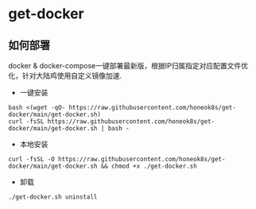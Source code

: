 # get-docker

## 如何部署
docker & docker-compose一键部署最新版，根据IP归属指定对应配置文件优化，针对大陆鸡使用自定义镜像加速.

- 一键安装
```shell
bash <(wget -qO- https://raw.githubusercontent.com/honeok8s/get-docker/main/get-docker.sh)
curl -fsSL https://raw.githubusercontent.com/honeok8s/get-docker/main/get-docker.sh | bash -
```
- 本地安装
```shell
curl -fsSL -O https://raw.githubusercontent.com/honeok8s/get-docker/main/get-docker.sh && chmod +x ./get-docker.sh
```
- 卸载
```shell
./get-docker.sh uninstall
```